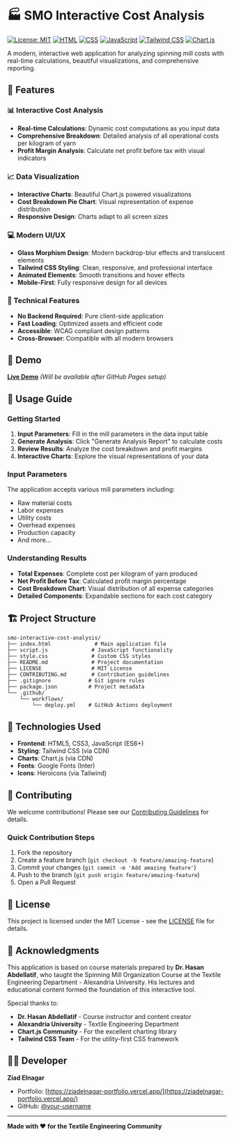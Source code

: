 # 🏭 SMO Interactive Cost Analysis

[![License: MIT](https://img.shields.io/badge/License-MIT-yellow.svg)](https://opensource.org/licenses/MIT)
[![HTML](https://img.shields.io/badge/HTML-5-orange.svg)](https://developer.mozilla.org/en-US/docs/Web/Guide/HTML/HTML5)
[![CSS](https://img.shields.io/badge/CSS-3-blue.svg)](https://developer.mozilla.org/en-US/docs/Web/CSS)
[![JavaScript](https://img.shields.io/badge/JavaScript-ES6-yellow.svg)](https://developer.mozilla.org/en-US/docs/Web/JavaScript)
[![Tailwind CSS](https://img.shields.io/badge/Tailwind-CSS-38B2AC.svg)](https://tailwindcss.com/)
[![Chart.js](https://img.shields.io/badge/Chart.js-3.x-FF6384.svg)](https://www.chartjs.org/)

A modern, interactive web application for analyzing spinning mill costs with real-time calculations, beautiful visualizations, and comprehensive reporting.

## 🌟 Features

### 📊 Interactive Cost Analysis

- **Real-time Calculations**: Dynamic cost computations as you input data
- **Comprehensive Breakdown**: Detailed analysis of all operational costs per kilogram of yarn
- **Profit Margin Analysis**: Calculate net profit before tax with visual indicators

### 📈 Data Visualization

- **Interactive Charts**: Beautiful Chart.js powered visualizations
- **Cost Breakdown Pie Chart**: Visual representation of expense distribution
- **Responsive Design**: Charts adapt to all screen sizes

### 💻 Modern UI/UX

- **Glass Morphism Design**: Modern backdrop-blur effects and translucent elements
- **Tailwind CSS Styling**: Clean, responsive, and professional interface
- **Animated Elements**: Smooth transitions and hover effects
- **Mobile-First**: Fully responsive design for all devices

### 🔧 Technical Features

- **No Backend Required**: Pure client-side application
- **Fast Loading**: Optimized assets and efficient code
- **Accessible**: WCAG compliant design patterns
- **Cross-Browser**: Compatible with all modern browsers

## 🚀 Demo

[**Live Demo**](https://ZiadNagar.github.io/smo-interactive-cost-analysis) _(Will be available after GitHub Pages setup)_


## 📖 Usage Guide

### Getting Started

1. **Input Parameters**: Fill in the mill parameters in the data input table
2. **Generate Analysis**: Click "Generate Analysis Report" to calculate costs
3. **Review Results**: Analyze the cost breakdown and profit margins
4. **Interactive Charts**: Explore the visual representations of your data

### Input Parameters

The application accepts various mill parameters including:

- Raw material costs
- Labor expenses
- Utility costs
- Overhead expenses
- Production capacity
- And more...

### Understanding Results

- **Total Expenses**: Complete cost per kilogram of yarn produced
- **Net Profit Before Tax**: Calculated profit margin percentage
- **Cost Breakdown Chart**: Visual distribution of all expense categories
- **Detailed Components**: Expandable sections for each cost category

## 🏗️ Project Structure

```
smo-interactive-cost-analysis/
├── index.html              # Main application file
├── script.js              # JavaScript functionality
├── style.css              # Custom CSS styles
├── README.md              # Project documentation
├── LICENSE                # MIT License
├── CONTRIBUTING.md        # Contribution guidelines
├── .gitignore            # Git ignore rules
├── package.json          # Project metadata
└── .github/
    └── workflows/
        └── deploy.yml    # GitHub Actions deployment
```

## 🔧 Technologies Used

- **Frontend**: HTML5, CSS3, JavaScript (ES6+)
- **Styling**: Tailwind CSS (via CDN)
- **Charts**: Chart.js (via CDN)
- **Fonts**: Google Fonts (Inter)
- **Icons**: Heroicons (via Tailwind)

## 🤝 Contributing

We welcome contributions! Please see our [Contributing Guidelines](CONTRIBUTING.md) for details.

### Quick Contribution Steps

1. Fork the repository
2. Create a feature branch (`git checkout -b feature/amazing-feature`)
3. Commit your changes (`git commit -m 'Add amazing feature'`)
4. Push to the branch (`git push origin feature/amazing-feature`)
5. Open a Pull Request

## 📄 License

This project is licensed under the MIT License - see the [LICENSE](LICENSE) file for details.

## 🙏 Acknowledgments

This application is based on course materials prepared by **Dr. Hasan Abdellatif**, who taught the Spinning Mill Organization Course at the Textile Engineering Department - Alexandria University. His lectures and educational content formed the foundation of this interactive tool.

Special thanks to:

- **Dr. Hasan Abdellatif** - Course instructor and content creator
- **Alexandria University** - Textile Engineering Department
- **Chart.js Community** - For the excellent charting library
- **Tailwind CSS Team** - For the utility-first CSS framework

## 👨‍💻 Developer

**Ziad Elnagar**

- Portfolio: [https://ziadelnagar-portfolio.vercel.app/](https://ziadelnagar-portfolio.vercel.app/)
- GitHub: [@your-username](https://github.com/ZiadNagar)

---

**Made with ❤️ for the Textile Engineering Community**
